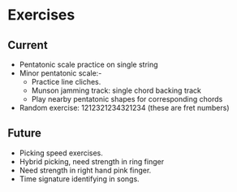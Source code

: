 # Exercises

## Current

- Pentatonic scale practice on single string
- Minor pentatonic scale:-
	- Practice line cliches. 
	- Munson jamming track: single chord backing track
	- Play nearby pentatonic shapes for corresponding chords
- Random exercise: 1212321234321234 (these are fret numbers)

## Future

- Picking speed exercises.
- Hybrid picking, need strength in ring finger
- Need strength in right hand pink finger.
- Time signature identifying in songs.
